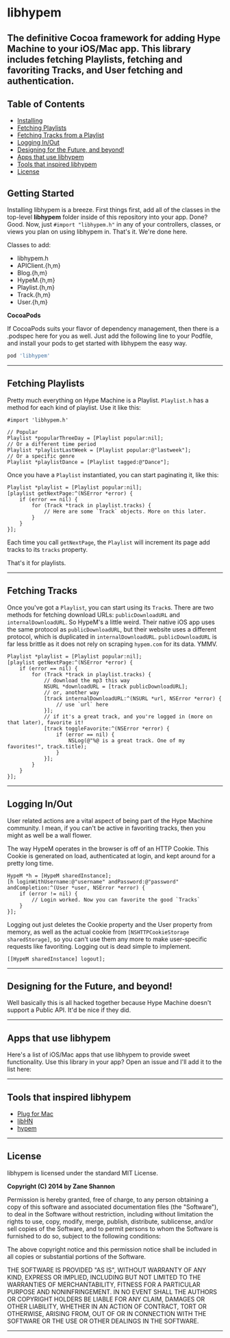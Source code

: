 libhypem
===================================================
The definitive Cocoa framework for adding Hype Machine to your iOS/Mac app. This library includes fetching Playlists, fetching and favoriting Tracks, and User fetching and authentication.
---------------------

## Table of Contents

* [Installing](#getting-started)
* [Fetching Playlists](#fetching-playlists)
* [Fetching Tracks from a Playlist](#fetching-tracks)
* [Logging In/Out](#logging-inout)
* [Designing for the Future, and beyond!](#designing-for-the-future-and-beyond)
* [Apps that use libhypem](#apps-that-use-libhypem)
* [Tools that inspired libhypem](#tools-that-inspired-libhypem)
* [License](#license)

## Getting Started

Installing libhypem is a breeze. First things first, add all of the classes in the top-level **libhypem** folder inside of this repository into your app. Done? Good. Now, just `#import "libhypem.h"` in any of your controllers, classes, or views you plan on using libhypem in. That's it. We're done here.

Classes to add:
* libhypem.h
* APIClient.{h,m}
* Blog.{h,m}
* HypeM.{h,m}
* Playlist.{h,m}
* Track.{h,m}
* User.{h,m}

**CocoaPods**

If CocoaPods suits your flavor of dependency management, then there is a .podspec here for you as well. Just add the following line to your Podfile, and install your pods to get started with libhypem the easy way.

```ruby
pod 'libhypem'
```

---------------------

## Fetching Playlists

Pretty much everything on Hype Machine is a Playlist. `Playlist.h` has a method for each kind of playlist. Use it like this:

```objc
#import 'libhypem.h'

// Popular
Playlist *popularThreeDay = [Playlist popular:nil];
// Or a different time period
Playlist *playlistLastWeek = [Playlist popular:@"lastweek"];
// Or a specific genre
Playlist *playlistDance = [Playlist tagged:@"Dance"];
```

Once you have a `Playlist` instantiated, you can start paginating it, like this:

```objc
Playlist *playlist = [Playlist popular:nil];
[playlist getNextPage:^(NSError *error) {
	if (error == nil) {
		for (Track *track in playlist.tracks) {
			// Here are some `Track` objects. More on this later.
		}
	}
}];
```

Each time you call `getNextPage`, the `Playlist` will increment its page add tracks to its `tracks` property.

That's it for playlists.

---------------------

## Fetching Tracks

Once you've got a `Playlist`, you can start using its `Track`s. There are two methods for fetching download URLs: `publicDownloadURL` and `internalDownloadURL`. So HypeM's a little weird. Their native iOS app uses the same protocol as `publicDownloadURL`, but their website uses a different protocol, which is duplicated in `internalDownloadURL`. `publicDownloadURL` is far less brittle as it does not rely on scraping `hypem.com` for its data. YMMV.

```objc
Playlist *playlist = [Playlist popular:nil];
[playlist getNextPage:^(NSError *error) {
	if (error == nil) {
		for (Track *track in playlist.tracks) {
			// download the mp3 this way
			NSURL *downloadURL = [track publicDownloadURL]; 
			// or, another way
			[track internalDownloadURL:^(NSURL *url, NSError *error) {
				// use `url` here
			}];
			// if it's a great track, and you're logged in (more on that later), favorite it!
			[track toggleFavorite:^(NSError *error) {
				if (error == nil) {
					NSLog(@"%@ is a great track. One of my favorites!", track.title);
				}
			}];
		}
	}
}];
```

---------------------

## Logging In/Out

User related actions are a vital aspect of being part of the Hype Machine community. I mean, if you can't be active in favoriting tracks, then you might as well be a wall flower.

The way HypeM operates in the browser is off of an HTTP Cookie. This Cookie is generated on load, authenticated at login, and kept around for a pretty long time.

```objc
HypeM *h = [HypeM sharedInstance];
[h loginWithUsername:@"username" andPassword:@"password" andCompletion:^(User *user, NSError *error) {
	if (error != nil) {
		// Login worked. Now you can favorite the good `Tracks`
	}
}];
```

Logging out just deletes the Cookie property and the User property from memory, as well as the actual cookie from <code>[NSHTTPCookieStorage sharedStorage]</code>, so you can't use them any more to make user-specific requests like favoriting. Logging out is dead simple to implement.

```objc
[[HypeM sharedInstance] logout];
```

---------------------

## Designing for the Future, and beyond!

Well basically this is all hacked together because Hype Machine doesn't support a Public API. It'd be nice if they did.

---------------------

## Apps that use libhypem

Here's a list of iOS/Mac apps that use libhypem to provide sweet functionality. Use this library in your app? Open an issue and I'll add it to the list here:

---------------------

## Tools that inspired libhypem

* [Plug for Mac](http://www.plugformac.com/)
* [libHN](https://github.com/bennyguitar/libHN)
* [hypem](https://github.com/JackCA/hypem)

---------------------

## License

libhypem is licensed under the standard MIT License.

**Copyright (C) 2014 by Zane Shannon**

Permission is hereby granted, free of charge, to any person obtaining a copy
of this software and associated documentation files (the "Software"), to deal
in the Software without restriction, including without limitation the rights
to use, copy, modify, merge, publish, distribute, sublicense, and/or sell
copies of the Software, and to permit persons to whom the Software is
furnished to do so, subject to the following conditions:

The above copyright notice and this permission notice shall be included in
all copies or substantial portions of the Software.

THE SOFTWARE IS PROVIDED "AS IS", WITHOUT WARRANTY OF ANY KIND, EXPRESS OR
IMPLIED, INCLUDING BUT NOT LIMITED TO THE WARRANTIES OF MERCHANTABILITY,
FITNESS FOR A PARTICULAR PURPOSE AND NONINFRINGEMENT. IN NO EVENT SHALL THE
AUTHORS OR COPYRIGHT HOLDERS BE LIABLE FOR ANY CLAIM, DAMAGES OR OTHER
LIABILITY, WHETHER IN AN ACTION OF CONTRACT, TORT OR OTHERWISE, ARISING FROM,
OUT OF OR IN CONNECTION WITH THE SOFTWARE OR THE USE OR OTHER DEALINGS IN
THE SOFTWARE.

---------------------
